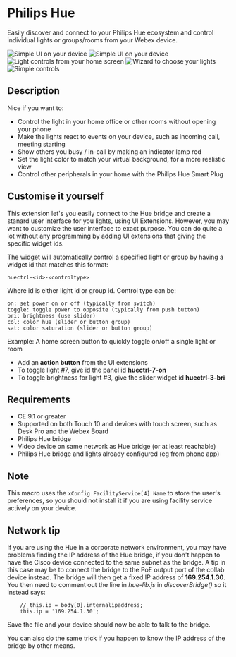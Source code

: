 # Philips Hue

Easily discover and connect to your Philips Hue ecosystem and control individual lights
or groups/rooms from your Webex device.

![Simple UI on your device](hue2.jpeg)
![Simple UI on your device](lights-ui.png)
![Light controls from your home screen](homescreen.png)
![Wizard to choose your lights](wizard.png)
![Simple controls](screenshot.png)

## Description

Nice if you want to:

* Control the light in your home office or other rooms without opening your phone
* Make the lights react to events on your device, such as incoming call, meeting starting
* Show others you busy / in-call by making an indicator lamp red
* Set the light color to match your virtual background, for a more realistic view
* Control other peripherals in your home with the Philips Hue Smart Plug


## Customise it yourself

This extension let's you easily connect to the Hue bridge and create a stanard user interface for you lights,
using UI Extensions. However, you may want to customize the user interface to exact purpose. You can do quite a
lot without any programming by adding UI extensions that giving the specific widget ids.

The widget will automatically control a specified light or group by having a widget id that matches this format:

```
huectrl-<id>-<controltype>
```

Where id is either light id or group id. Control type can be:

```
on: set power on or off (typically from switch)
toggle: toggle power to opposite (typically from push button)
bri: brightness (use slider)
col: color hue (slider or button group)
sat: color saturation (slider or button group)
```

Example: A home screen button to quickly toggle on/off a single light or room

* Add an **action button** from the UI extensions
* To toggle light #7, give id the panel id **huectrl-7-on**
* To toggle brightness for light #3, give the slider widget id **huectrl-3-bri**


## Requirements

* CE 9.1 or greater
* Supported on both Touch 10 and devices with touch screen, such as Desk Pro and the Webex Board
* Philips Hue bridge
* Video device on same network as Hue bridge (or at least reachable)
* Philips Hue bridge and lights already configured (eg from phone app)

## Note

This macro uses the `xConfig FacilityService[4] Name` to store the user's preferences, so you should not install it if you are using facility service actively on your device.

## Network tip

If you are using the Hue in a corporate network environment, you may have problems finding the IP address of the Hue bridge, if you don't happen to have the Cisco device connected to the same subnet as the bridge. A tip in this case may be to connect the bridge to the PoE output port of the collab device instead. The bridge will then get a fixed IP address of **169.254.1.30**. You then need to comment out the line in *hue-lib.js* in *discoverBridge()* so it instead says:

```
    // this.ip = body[0].internalipaddress;
    this.ip = '169.254.1.30';
```

Save the file and your device should now be able to talk to the bridge.

You can also do the same trick if you happen to know the IP address of the bridge by other means.
